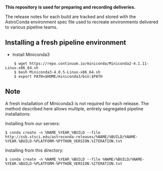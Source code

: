 **This repository is used for preparing and recording deliveries.**

The release notes for each build are tracked and stored with the AstroConda environment spec file used to recreate environments delivered to various pipeline teams.


## Installing a fresh pipeline environment

- Install Miniconda3
```
    $ wget https://repo.continuum.io/miniconda/Miniconda2-4.1.11-Linux-x86_64.sh
    $ bash Miniconda3-4.0.5-Linux-x86_64.sh
    $ export PATH=$HOME/miniconda3/bin:$PATH
```

## Note

A fresh installation of Miniconda3 is not required for each release. The method described here allows multiple, entirely segregated pipeline installations:

Installing from our servers:
```
$ conda create -n %NAME_%YEAR_%BUILD --file http://ssb.stsci.edu/astroconda-releases/%NAME/%BUILD/%NAME-%YEAR.%BUILD-%PLATFORM-%PYTHON_VERSION.%ITERATION.txt
```

Installing from this directory:
```
$ conda create -n %NAME_%YEAR_%BUILD --file %NAME/%BUILD/%NAME-%YEAR.%BUILD-%PLATFORM-%PYTHON_VERSION.%ITERATION.txt
```
